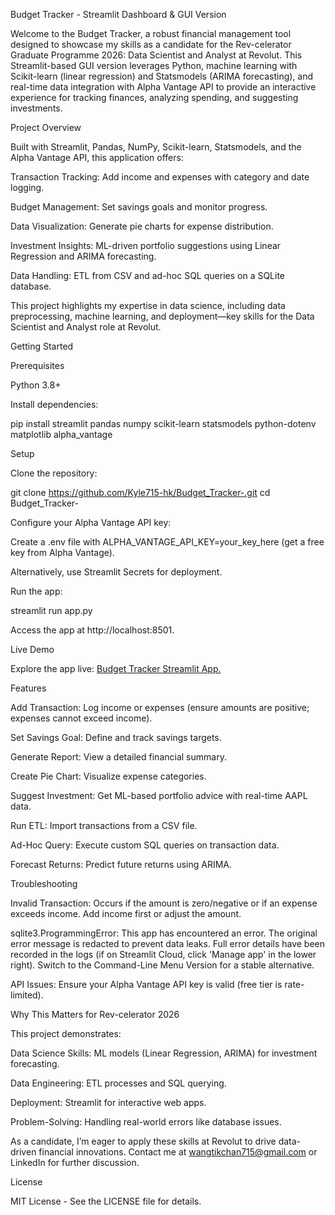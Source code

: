 Budget Tracker - Streamlit Dashboard & GUI Version

Welcome to the Budget Tracker, a robust financial management tool designed to showcase my skills as a candidate for the Rev-celerator Graduate Programme 2026: Data Scientist and Analyst at Revolut. This Streamlit-based GUI version leverages Python, machine learning with Scikit-learn (linear regression) and Statsmodels (ARIMA forecasting), and real-time data integration with Alpha Vantage API to provide an interactive experience for tracking finances, analyzing spending, and suggesting investments.

Project Overview

Built with Streamlit, Pandas, NumPy, Scikit-learn, Statsmodels, and the Alpha Vantage API, this application offers:





Transaction Tracking: Add income and expenses with category and date logging.



Budget Management: Set savings goals and monitor progress.



Data Visualization: Generate pie charts for expense distribution.



Investment Insights: ML-driven portfolio suggestions using Linear Regression and ARIMA forecasting.



Data Handling: ETL from CSV and ad-hoc SQL queries on a SQLite database.

This project highlights my expertise in data science, including data preprocessing, machine learning, and deployment—key skills for the Data Scientist and Analyst role at Revolut.

Getting Started

Prerequisites





Python 3.8+



Install dependencies:

pip install streamlit pandas numpy scikit-learn statsmodels python-dotenv matplotlib alpha_vantage

Setup





Clone the repository:

git clone https://github.com/Kyle715-hk/Budget_Tracker-.git
cd Budget_Tracker-



Configure your Alpha Vantage API key:





Create a .env file with ALPHA_VANTAGE_API_KEY=your_key_here (get a free key from Alpha Vantage).



Alternatively, use Streamlit Secrets for deployment.



Run the app:

streamlit run app.py



Access the app at http://localhost:8501.

Live Demo

Explore the app live: [Budget Tracker Streamlit App.](https://budget-tracker-kyle.streamlit.app/)

Features





Add Transaction: Log income or expenses (ensure amounts are positive; expenses cannot exceed income).



Set Savings Goal: Define and track savings targets.



Generate Report: View a detailed financial summary.



Create Pie Chart: Visualize expense categories.



Suggest Investment: Get ML-based portfolio advice with real-time AAPL data.



Run ETL: Import transactions from a CSV file.



Ad-Hoc Query: Execute custom SQL queries on transaction data.



Forecast Returns: Predict future returns using ARIMA.

Troubleshooting





Invalid Transaction: Occurs if the amount is zero/negative or if an expense exceeds income. Add income first or adjust the amount.



sqlite3.ProgrammingError: This app has encountered an error. The original error message is redacted to prevent data leaks. Full error details have been recorded in the logs (if on Streamlit Cloud, click 'Manage app' in the lower right). Switch to the Command-Line Menu Version for a stable alternative.



API Issues: Ensure your Alpha Vantage API key is valid (free tier is rate-limited).

Why This Matters for Rev-celerator 2026

This project demonstrates:





Data Science Skills: ML models (Linear Regression, ARIMA) for investment forecasting.



Data Engineering: ETL processes and SQL querying.



Deployment: Streamlit for interactive web apps.



Problem-Solving: Handling real-world errors like database issues.

As a candidate, I’m eager to apply these skills at Revolut to drive data-driven financial innovations. Contact me at wangtikchan715@gmail.com or LinkedIn for further discussion.

License

MIT License - See the LICENSE file for details.
